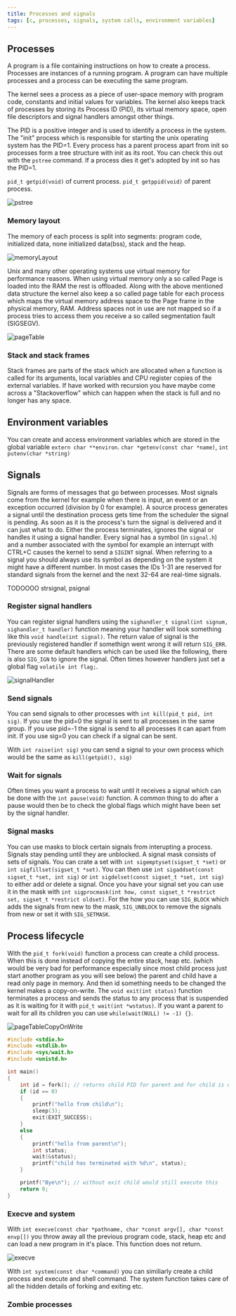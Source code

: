 ```yaml
---
title: Processes and signals
tags: [c, processes, signals, system calls, environment variables]
---
```


## Processes

A program is a file containing instructions on how to create a process. Processes are instances of a running program. A program can have multiple processes and a process can be executing the same program.

The kernel sees a process as a piece of user-space memory with program code, constants and initial values for variables. The kernel also keeps track of processes by storing its Process ID (PID), its virtual memory space, open file descriptors and signal handlers amongst other things.

The PID is a positive integer and is used to identify a process in the system. The "init" process which is responsible for starting the unix operating system has the PID=1. Every process has a parent process apart from init so processes form a tree structure with init as its root. You can check this out with the `pstree` command. If a process dies it get's adopted by init so has the PID=1.

`pid_t getpid(void)` of current process.
`pid_t getppid(void)` of parent process.

![pstree](/img/programming/pstree.png)

### Memory layout

The memory of each process is split into segments: program code, initialized data, none initialized data(bss), stack and the heap.

![memoryLayout](/img/programming/memoryLayout.png)

Unix and many other operating systems use virtual memory for performance reasons. When using virtual memory only a so called Page is loaded into the RAM the rest is offloaded. Along with the above mentioned data structure the kernel also keep a so called page table for each process which maps the virtual memory address space to the Page frame in the physical memory, RAM. Address spaces not in use are not mapped so if a process tries to access them you receive a so called segmentation fault (SIGSEGV).

![pageTable](/img/programming/pageTable.png)

### Stack and stack frames

Stack frames are parts of the stack which are allocated when a function is called for its arguments, local variables and CPU register copies of the external variables. If have worked with recursion you have maybe come across a "Stackoverflow" which can happen when the stack is full and no longer has any space.

## Environment variables

You can create and access environment variables which are stored in the global variable `extern char **environ`. `char *getenv(const char *name)`, `int putenv(char *string)`

## Signals

Signals are forms of messages that go between processes. Most signals come from the kernel for example when there is input, an event or an exception occurred (division by 0 for example). A source process generates a signal until the destination process gets time from the scheduler the signal is pending. As soon as it is the process's turn the signal is delivered and it can just what to do. Either the process terminates, ignores the signal or handles it using a signal handler. Every signal has a symbol (in `signal.h`) and a number associated with the symbol for example an interrupt with CTRL+C causes the kernel to send a `SIGINT` signal. When referring to a signal you should always use its symbol as depending on the system it might have a different number. In most cases the IDs 1-31 are reserved for standard signals from the kernel and the next 32-64 are real-time signals.

TODOOOO
strsignal, psignal

### Register signal handlers

You can register signal handlers using the `sighandler_t signal(int signum, sighandler_t handler)` function meaning your handler will look something like this `void handle(int signal)`. The return value of signal is the previously registered handler if somethign went wrong it will return `SIG_ERR`. There are some default handlers which can be used like the following, there is also `SIG_IGN` to ignore the signal. Often times however handlers just set a global flag `volatile int flag;`.

![signalHandler](/img/programming/signalHandler.png)

### Send signals

You can send signals to other processes with `int kill(pid_t pid, int sig)`. If you use the pid=0 the signal is sent to all processes in the same group. If you use pid=-1 the signal is send to all processes it can apart from init. If you use sig=0 you can check if a signal can be sent.

With `int raise(int sig)` you can send a signal to your own process which would be the same as `kill(getpid(), sig)`

### Wait for signals

Often times you want a process to wait until it receives a signal which can be done with the `int pause(void)` function. A common thing to do after a pause would then be to check the global flags which might have been set by the signal handler.

### Signal masks

You can use masks to block certain signals from interupting a process. Signals stay pending until they are unblocked. A signal mask consists of sets of signals. You can crate a set with `int sigemptyset(sigset_t *set)` or `int sigfillset(sigset_t *set)`. You can then use `int sigaddset(const sigset_t *set, int sig)` or `int sigdelset(const sigset_t *set, int sig)` to either add or delete a signal. Once you have your signal set you can use it in the mask with `int sigprocmask(int how, const sigset_t *restrict set, sigset_t *restrict oldset)`. For the how you can use `SIG_BLOCK` which adds the signals from new to the mask, `SIG_UNBLOCK` to remove the signals from new or set it with `SIG_SETMASK`.

## Process lifecycle

With the `pid_t fork(void)` function a process can create a child process. When this is done instead of copying the entire stack, heap etc. (which would be very bad for performance especially since most child process just start another program as you will see below) the parent and child have a read only page in memory. And then id something needs to be changed the kernel makes a copy-on-write. The `void exit(int status)` function terminates a process and sends the status to any process that is suspended as it is waiting for it with `pid_t wait(int *wstatus)`. If you want a parent to wait for all its children you can use `while(wait(NULL) != -1) {}`.

![pageTableCopyOnWrite](/img/programming/pageTableCopyOnWrite.png)

```c
#include <stdio.h>
#include <stdlib.h>
#include <sys/wait.h>
#include <unistd.h>

int main()
{
    int id = fork(); // returns child PID for parent and for child is unassigned so 0.
    if (id == 0)
    {
        printf("hello from child\n");
        sleep(3);
        exit(EXIT_SUCCESS);
    }
    else
    {
        printf("hello from parent\n");
        int status;
        wait(&status);
        printf("child has terminated with %d\n", status);
    }

    printf("Bye\n"); // without exit child would still execute this
    return 0;
}
```

### Execve and system

With `int execve(const char *pathname, char *const argv[], char *const envp[])` you throw away all the previous program code, stack, heap etc and can load a new program in it's place. This function does not return.

![execve](/img/programming/execve.png)

With `int system(const char *command)` you can similiarly create a child process and execute and shell command. The system function takes care of all the hidden details of forking and exiting etc.

### Zombie processes
